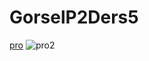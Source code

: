 # GorselP2Ders5
 [pro](https://github.com/dogukanozl11/GorselP2Ders5/assets/62712086/1bac4d9b-b82f-4f14-bad5-0cdb1782faad)
![pro2](https://github.com/dogukanozl11/GorselP2Ders5/assets/62712086/8936784d-14d6-4cb7-877c-28569653e2d4)
